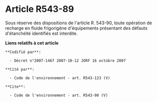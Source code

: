 # Article R543-89

Sous réserve des dispositions de l'article R. 543-90, toute opération de recharge en fluide frigorigène d'équipements
présentant des défauts d'étanchéité identifiés est interdite.

**Liens relatifs à cet article**

	**Codifié par**:

	  - Décret n°2007-1467 2007-10-12 JORF 16 octobre 2007

	**Cité par**:

	  - Code de l'environnement - art. R543-123 (V)

	**Cite**:

	  - Code de l'environnement - art. R543-90 (V)
